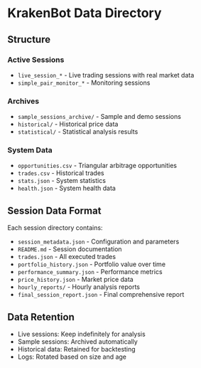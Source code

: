 # KrakenBot Data Directory

## Structure

### Active Sessions
- `live_session_*` - Live trading sessions with real market data
- `simple_pair_monitor_*` - Monitoring sessions

### Archives
- `sample_sessions_archive/` - Sample and demo sessions
- `historical/` - Historical price data
- `statistical/` - Statistical analysis results

### System Data
- `opportunities.csv` - Triangular arbitrage opportunities
- `trades.csv` - Historical trades
- `stats.json` - System statistics
- `health.json` - System health data

## Session Data Format

Each session directory contains:
- `session_metadata.json` - Configuration and parameters
- `README.md` - Session documentation
- `trades.json` - All executed trades
- `portfolio_history.json` - Portfolio value over time
- `performance_summary.json` - Performance metrics
- `price_history.json` - Market price data
- `hourly_reports/` - Hourly analysis reports
- `final_session_report.json` - Final comprehensive report

## Data Retention

- Live sessions: Keep indefinitely for analysis
- Sample sessions: Archived automatically
- Historical data: Retained for backtesting
- Logs: Rotated based on size and age
